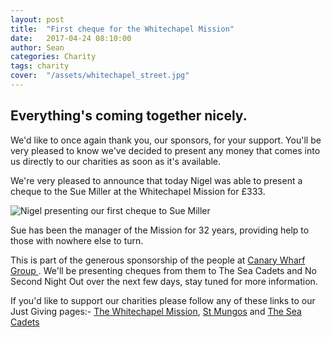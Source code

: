 ```yaml
---
layout: post
title:  "First cheque for the Whitechapel Mission"
date:   2017-04-24 08:10:00
author: Sean
categories: Charity
tags: charity
cover:  "/assets/whitechapel_street.jpg"
---
```


## Everything's coming together nicely.

We'd like to once again thank you, our sponsors, for your support.
You'll be very pleased to know we've decided to present any money that
comes into us directly to our charities as soon as it's available.

We're very pleased to announce that today Nigel was able to present a
cheque to the Sue Miller at the Whitechapel
Mission for £333.

![Nigel presenting our first cheque to Sue
Miller](/assets/donation-cheque-whitechapel-mission.jpeg)

Sue has been the manager of the Mission for 32 years, providing help to
those with nowhere else to turn.

This is part of the generous sponsorship of the people at [Canary Wharf Group
](https://canarywharf.com/).  We'll be presenting cheques from them to The Sea
Cadets and No Second Night Out over the next few days, stay tuned for
more information.

If you'd like to support our charities please follow any of these links
to our Just Giving pages:-
[The Whitechapel Mission](https://www.justgiving.com/crowdfunding/nigel-bunton-1), [St
Mungos](https://www.justgiving.com/crowdfunding/nigel-bunton-2) and [The
Sea Cadets](https://www.justgiving.com/crowdfunding/nigel-bunton)
